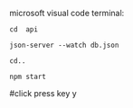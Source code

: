 microsoft visual code terminal:

```
cd  api
```

```
json-server --watch db.json
```

```
cd..
```

```
npm start
```

#click press key y
